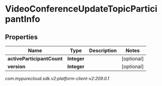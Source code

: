 # VideoConferenceUpdateTopicParticipantInfo


## Properties

| Name | Type | Description | Notes |
| ------------ | ------------- | ------------- | ------------- |
| **activeParticipantCount** | **Integer** |  |  [optional] |
| **version** | **Integer** |  |  [optional] |




_com.mypurecloud.sdk.v2:platform-client-v2:209.0.1_
